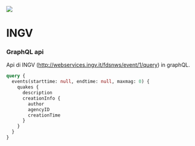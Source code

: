 ![](http://itaca.mi.ingv.it/ItacaNet/img/logoingv.png) 
# INGV
### GraphQL api

Api di INGV (http://webservices.ingv.it/fdsnws/event/1/query) in graphQL.


```graphql
query {
  events(starttime: null, endtime: null, maxmag: 0) {
    quakes {
      description
      creationInfo {
        author
        agencyID
        creationTime
      }
    }
  }
}
```
